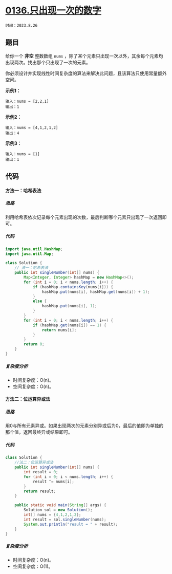 # [0136.只出现一次的数字](https://leetcode.cn/problems/single-number/)

`时间：2023.8.26`

## 题目

给你一个 **非空** 整数数组 `nums` ，除了某个元素只出现一次以外，其余每个元素均出现两次。找出那个只出现了一次的元素。

你必须设计并实现线性时间复杂度的算法来解决此问题，且该算法只使用常量额外空间。

**示例1：**

```
输入：nums = [2,2,1]
输出：1
```

**示例2：**

```
输入：nums = [4,1,2,1,2]
输出：4
```

**示例3：**

```
输入：nums = [1]
输出：1
```

## 代码

#### 方法一：哈希表法

##### 思路

利用哈希表依次记录每个元素出现的次数，最后判断哪个元素只出现了一次返回即可。

##### 代码

```java
import java.util.HashMap;
import java.util.Map;

class Solution {
    // 法一：哈希表法
    public int singleNumber(int[] nums) {
        Map<Integer, Integer> hashMap = new HashMap<>();
        for (int i = 0; i < nums.length; i++) {
            if (hashMap.containsKey(nums[i])) {
                hashMap.put(nums[i], hashMap.get(nums[i]) + 1);
            }
            else {
                hashMap.put(nums[i], 1);
            }
        }
        for (int i = 0; i < nums.length; i++) {
            if (hashMap.get(nums[i]) == 1) {
                return nums[i];
            }
        }
        return 0;
    }
}
```

##### 复杂度分析

- 时间复杂度：O(n)。
- 空间复杂度：O(n)。

#### 方法二：位运算异或法

##### 思路

用0与所有元素异或。如果出现两次的元素分别异或后为0，最后的值即为单独的那个值，返回最终异或结果即可。

##### 代码

```java
class Solution {
    //法二：位运算异或法
    public int singleNumber(int[] nums) {
        int result = 0;
        for (int i = 0; i < nums.length; i++) {
            result ^= nums[i];
        }
        return result;
    }

    public static void main(String[] args) {
        Solution sol = new Solution();
        int[] nums = {4,1,2,1,2};
        int result = sol.singleNumber(nums);
        System.out.println("result = " + result);
    }
}
```

##### 复杂度分析

- 时间复杂度：O(n)。
- 空间复杂度：O(1)。